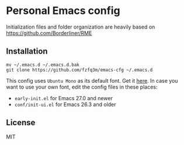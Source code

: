 # Personal Emacs config
Initialization files and folder organization are heavily based on https://github.com/Borderliner/RME

## Installation

```
mv ~/.emacs.d ~/.emacs.d.bak
git clone https://github.com/fzfq3m/emacs-cfg ~/.emacs.d
```

This config uses `Ubuntu Mono` as its default font. Get it [here](https://fonts.google.com/specimen/Ubuntu+Mono).
In case you want to use your own font, edit the config files in these places:
* `early-init.el` for Emacs 27.0 and newer
* `conf/init-ui.el` for Emacs 26.3 and older

## License

MIT
